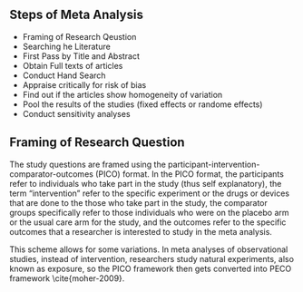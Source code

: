 ## Steps of Meta Analysis

* Framing of Research Qeustion
* Searching he Literature
* First Pass by Title and Abstract
* Obtain Full texts of articles
* Conduct Hand Search
* Appraise critically for risk of bias
* Find out if the articles show homogeneity of variation
* Pool the results of the studies (fixed effects or randome effects)
* Conduct sensitivity analyses

## Framing of Research Question

The study questions are framed using the participant-intervention-comparator-outcomes (PICO) format. In the PICO format, the participants refer to individuals who take part in the study (thus self explanatory), the term “intervention” refer to the specific experiment or the drugs or devices that are done to the those who take part in the study, the comparator groups specifically refer to those individuals who were on the placebo arm or the usual care arm for the study, and the outcomes refer to the specific outcomes that a researcher is interested to study in the meta analysis. 

This scheme allows for some variations. In meta analyses of observational studies, instead of intervention, researchers study natural experiments, also known as exposure, so the PICO framework then gets converted into PECO framework \cite{moher-2009}. 